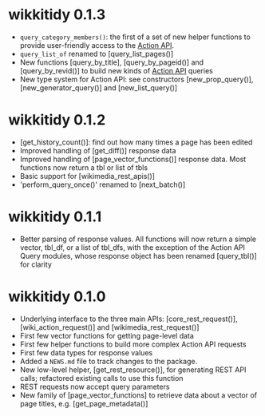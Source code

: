 # wikkitidy 0.1.3

* `query_category_members()`: the first of a set of new helper functions to provide user-friendly access to the [Action API](https://www.mediawiki.org/wiki/API).
* `query_list_of` renamed to [query_list_pages()]
* New functions [query_by_title], [query_by_pageid()] and [query_by_revid()] to build new kinds of [Action API](https://www.mediawiki.org/wiki/API) queries
* New type system for Action API: see constructors [new_prop_query()], [new_generator_query()] and [new_list_query()]

# wikkitidy 0.1.2

* [get_history_count()]: find out how many times a page has been edited
* Improved handling of [get_diff()] response data
* Improved handling of [page_vector_functions()] response data. Most functions now return a tbl or list of tbls
* Basic support for [wikimedia_rest_apis()]
* 'perform_query_once()' renamed to [next_batch()]

# wikkitidy 0.1.1

* Better parsing of response values. All functions will now return a simple vector, tbl_df, or a list of tbl_dfs, with the exception of the Action API Query modules, whose response object has been renamed [query_tbl()] for clarity

# wikkitidy 0.1.0

* Underlying interface to the three main APIs: [core_rest_request()], [wiki_action_request()] and [wikimedia_rest_request()]
* First few vector functions for getting page-level data
* First few helper functions to build more complex Action API requests
* First few data types for response values
* Added a `NEWS.md` file to track changes to the package.
* New low-level helper, [get_rest_resource()], for generating REST API calls; refactored existing calls to use this function
* REST requests now accept query parameters
* New family of [page_vector_functions] to retrieve data about a vector of page titles, e.g. [get_page_metadata()]
